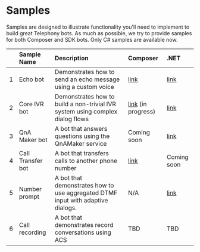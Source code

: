 # Samples

Samples are designed to illustrate functionality you'll need to implement to build great Telephony bots. As much as possible, we try to provide samples for both Composer and SDK bots. Only C# samples are available now.


|    | Sample Name           | Description                                      | Composer  | .NET      |
|:--:|:----------------------|:-------------------------------------------------|:----------|:----------|
|  1 |Echo bot               | Demonstrates how to send an echo message using a custom voice   |[link](samples/csharp_dotnetcore/01.telephony-echo-composer)|[link](samples/csharp_dotnetcore/01.telephony-echo)|
|  2 |Core IVR bot           | Demonstrates how to build a non-trivial IVR system using complex dialog flows   |[link](samples/csharp_dotnetcore/02.telephony-core-ivr-composer) (in progress)|[link](samples/csharp_dotnetcore/02.telephony-core-ivr)|
|  3 |QnA Maker bot          | A bot that answers questions using the QnAMaker service  |Coming soon|[link](samples/csharp_dotnetcore/04.telephony-call-transfer)|
|  4 |Call Transfer bot          | A bot that transfers calls to another phone number |[link](samples/csharp_dotnetcore/04.telephony-call-transfer)|Coming soon|
|  5 |Number prompt          | A bot that demonstrates how to use aggregated DTMF input with adaptive dialogs.  |N/A|[link](samples/csharp_dotnetcore/adaptive-dialog/01.number-prompt)|
|  6 |Call recording         | A bot that demonstrates record conversations using ACS |TBD|TBD|

